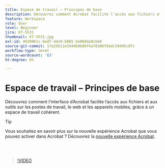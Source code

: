 ```yaml
---
title: Espace de travail – Principes de base
description: Découvrez comment Acrobat facilite l’accès aux fichiers et aux outils sur ordinateur, web et mobile
feature: Workspace
role: User
level: Beginner
jira: KT-5531
thumbnail: KT-5531.jpg
exl-id: 4638061c-6ed7-4dc0-b865-5e0b8da9cbd4
source-git-commit: 17a25611e3444b0b00f4a78306fdedc59495c07c
workflow-type: tm+mt
source-wordcount: '63'
ht-degree: 6%

---
```


# Espace de travail – Principes de base

Découvrez comment l’interface d’Acrobat facilite l’accès aux fichiers et aux outils sur les postes de travail, le web et les appareils mobiles, grâce à un espace de travail cohérent.

>[!TIP]
>
>Vous souhaitez en savoir plus sur la nouvelle expérience Acrobat que vous pouvez activer dans Acrobat ? Découvrez la [nouvelle expérience Acrobat](new-workspace.md).

<br> 

>[!VIDEO](https://video.tv.adobe.com/v/337971?quality=12&learn=on&hidetitle=true)
